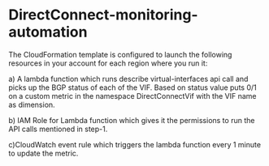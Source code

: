 # DirectConnect-monitoring-automation

The CloudFormation template is configured to launch the following resources in your account for each region where you run it:  

a) A lambda function which runs describe virtual-interfaces api call and picks up the BGP status of each of the VIF. Based on status value puts 0/1 on a custom metric in the namespace DirectConnectVif with the VIF name as dimension.  

b) IAM Role for Lambda function which gives it the permissions to run the API calls mentioned in step-1. 

c)CloudWatch event rule which triggers the lambda function every 1 minute to update the metric.
